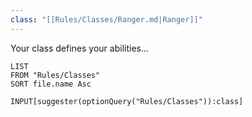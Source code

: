 ```yaml
---
class: "[[Rules/Classes/Ranger.md|Ranger]]"
---
```

Your class defines your abilities...
```dataview
LIST 
FROM "Rules/Classes"
SORT file.name Asc
```

```meta-bind
INPUT[suggester(optionQuery("Rules/Classes")):class]
```




